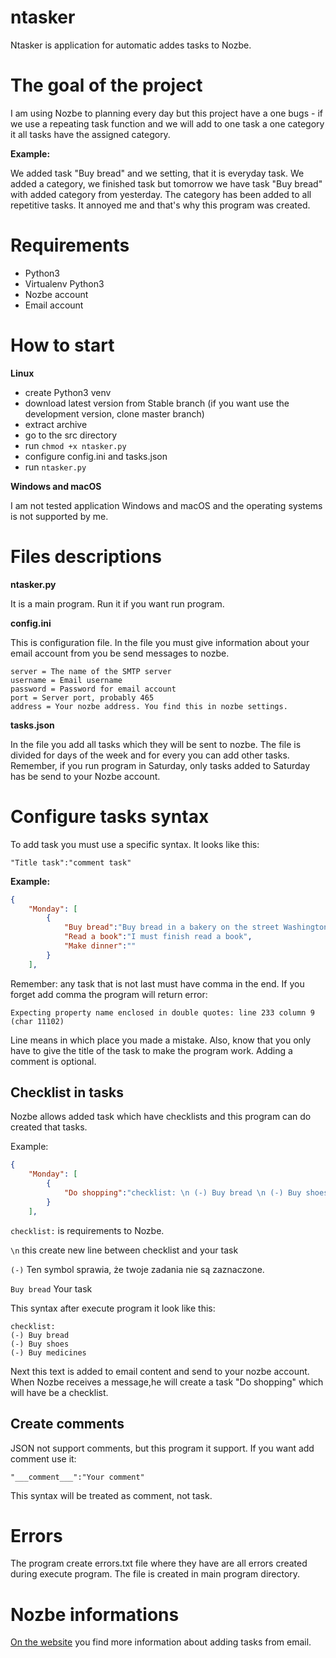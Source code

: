 # ntasker
Ntasker is application for automatic addes tasks to Nozbe. 

# The goal of the project

I am using Nozbe to planning every day but this project have a one bugs - if we use a repeating task function and we will add to one task a one category it all tasks have the assigned category.

**Example:**

We added task "Buy bread" and we setting, that it is everyday task. We added a category, we finished task but tomorrow we have task "Buy bread" with added category from yesterday. The category has been added to all repetitive tasks. It annoyed me and that's why this program was created.

# Requirements

- Python3
- Virtualenv Python3
- Nozbe account
- Email account

# How to start

**Linux**

- create Python3 venv
- download latest version from Stable branch (if you want use the development version, clone master branch)
- extract archive 
- go to the src directory
- run `chmod +x ntasker.py`
- configure config.ini and tasks.json
- run `ntasker.py`

**Windows and macOS**

I am not tested application Windows and macOS and the operating systems is not supported by me.

# Files descriptions

**ntasker.py**

It is a main program. Run it if you want run program.

**config.ini**

This is configuration file. In the file you must give information about your email account from you be send messages to nozbe.

```text
server = The name of the SMTP server
username = Email username
password = Password for email account
port = Server port, probably 465
address = Your nozbe address. You find this in nozbe settings.
```

**tasks.json**

In the file you add all tasks which they will be sent to nozbe. The file is divided for days of the week and for every you can add other tasks. Remember, if you run program  in Saturday, only tasks added to Saturday has be send to your Nozbe account.

# Configure tasks syntax

To add task you must use a specific syntax. It looks like this:

`"Title task":"comment task"`

**Example:**

```json
{
    "Monday": [
        {
            "Buy bread":"Buy bread in a bakery on the street Washington",
            "Read a book":"I must finish read a book",
            "Make dinner":""
        }
    ],
```

Remember: any task that is not last must have comma in the end. If you forget add comma the program will return error:

```text
Expecting property name enclosed in double quotes: line 233 column 9 (char 11102)
```

Line means in which place you made a mistake. Also, know that you only have to give the title of the task to make the program work. Adding a comment is optional.

## Checklist in tasks

Nozbe allows added task which have checklists and this program  can do created that tasks. 

Example:

```json
{
    "Monday": [
        {
            "Do shopping":"checklist: \n (-) Buy bread \n (-) Buy shoes \n (-) Buy medicines"
        }
    ],
```

`checklist:` is requirements to Nozbe.

`\n` this create new line between checklist and your task

`(-)` Ten symbol sprawia, że twoje zadania nie są zaznaczone.

`Buy bread` Your task

This syntax after execute program it look like this: 

```text
checklist:
(-) Buy bread
(-) Buy shoes
(-) Buy medicines
```

Next this text is added to email content and send to your nozbe account. When Nozbe receives a message,he will create a task "Do shopping" which will have be a checklist.

## Create comments

JSON not support comments, but this program it support. If you want add comment use it: 

```text
"___comment___":"Your comment"
```

This syntax will be treated as comment, not task.

# Errors

The program create errors.txt file where they have are all errors created during execute program. The file is created in main program directory.

# Nozbe informations

[On the website](https://help.nozbe.com/advanced/email-tasks/) you find more information about adding tasks from email.

